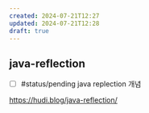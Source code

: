 ```yaml
---
created: 2024-07-21T12:27
updated: 2024-07-21T12:28
draft: true
---
```



## java-reflection

- [ ] #status/pending java replection 개념

https://hudi.blog/java-reflection/